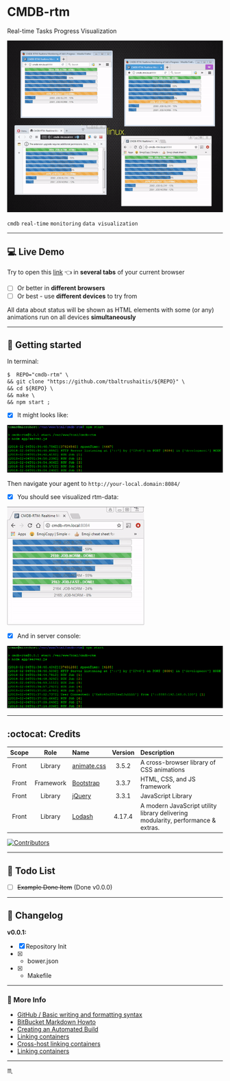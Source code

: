 # CMDB-rtm #

Real-time Tasks Progress Visualization

![Real Time Jobs Progress View](assets/img/cmdb-rtm-poc-4-windows.gif)

`cmdb` `real-time` `monitoring` `data visualization`

---

## :computer: Live Demo ##
Try to open this [link](http://bit.ly/cmdb-rtm) :point_left: in **several tabs** of your current browser

 - [ ] Or better in **different browsers**
 - [ ] Or best - use **different devices** to try from

All data about status will be shown as HTML elements with some (or any) animations run on all devices **simultaneously**

---

## :runner: Getting started ##

In terminal:

```shell
$  REPO="cmdb-rtm" \
&& git clone "https://github.com/tbaltrushaitis/${REPO}" \
&& cd ${REPO} \
&& make \
&& npm start ;
```

 - [x] It might looks like:

![Run Application Server](assets/img/npm-start-001.png)

Then navigate your agent to `http://your-local.domain:8084/`

 - [x] You should see visualized rtm-data:

![Real Time Jobs Progress View](assets/img/cmdb-rtm-progress.gif)

 - [x] And in server console:

![Run Application Server](assets/img/user-connected-001.png)

---

## :octocat: Credits ##

 Scope | Role | Name | Version | Description
:-----:|:----:|:-----|:-------:|:------------
 Front | Library | [animate.css](http://daneden.github.io/animate.css/) | 3.5.2 | A cross-browser library of CSS animations
 Front | Framework | [Bootstrap](http://getbootstrap.com) | 3.3.7 | HTML, CSS, and JS framework
 Front | Library | [jQuery](http://jquery.com/) | 3.3.1 | JavaScript Library
 Front | Library | [Lodash](https://lodash.com/docs/4.17.4) | 4.17.4 | A modern JavaScript utility library delivering modularity, performance & extras.

[![Contributors](https://img.shields.io/github/contributors/tbaltrushaitis/cmdb-rtm.svg)](https://github.com/tbaltrushaitis/cmdb-rtm/graphs/contributors)

---


## :pushpin: Todo List ##

 - [ ] ~~Example Done Item~~ (Done v0.0.0)

---

## :memo: Changelog ##

**v0.0.1:**

 - [x] Repository Init
 - [x] + bower.json
 - [x] + Makefile

---

### :link: More Info ###

 - [GitHub / Basic writing and formatting syntax](https://help.github.com/articles/basic-writing-and-formatting-syntax/)
 - [BitBucket Markdown Howto](https://bitbucket.org/tutorials/markdowndemo)
 - [Creating an Automated Build](https://docs.docker.com/docker-hub/builds/)
 - [Linking containers](https://docs.docker.com/engine/userguide/networking/default_network/dockerlinks.md)
 - [Cross-host linking containers](https://docs.docker.com/engine/admin/ambassador_pattern_linking.md)
 - [Linking containers](https://docs.docker.com/engine/userguide/networking/default_network/dockerlinks.md)

---

:scorpius:
